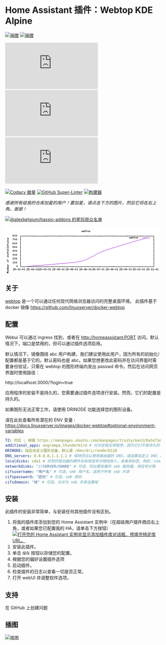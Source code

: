 # Home Assistant 插件：Webtop KDE Alpine

[![捐赠][donation-badge]](https://www.buymeacoffee.com/alexbelgium)
[![捐赠][paypal-badge]](https://www.paypal.com/donate/?hosted_button_id=DZFULJZTP3UQA)

![版本](https://img.shields.io/badge/dynamic/json?label=版本&query=%24.version&url=https%3A%2F%2Fraw.githubusercontent.com%2Falexbelgium%2Fhassio-addons%2Fmaster%2Fwebtop%2Fconfig.json)
![进入](https://img.shields.io/badge/dynamic/json?label=进入&query=%24.ingress&url=https%3A%2F%2Fraw.githubusercontent.com%2Falexbelgium%2Fhassio-addons%2Fmaster%2Fwebtop%2Fconfig.json)
![架构](https://img.shields.io/badge/dynamic/json?color=success&label=架构&query=%24.arch&url=https%3A%2F%2Fraw.githubusercontent.com%2Falexbelgium%2Fhassio-addons%2Fmaster%2Fwebtop%2Fconfig.json)

[![Codacy 徽章](https://app.codacy.com/project/badge/Grade/9c6cf10bdbba45ecb202d7f579b5be0e)](https://www.codacy.com/gh/alexbelgium/hassio-addons/dashboard?utm_source=github.com&utm_medium=referral&utm_content=alexbelgium/hassio-addons&utm_campaign=Badge_Grade)
[![GitHub Super-Linter](https://img.shields.io/github/actions/workflow/status/alexbelgium/hassio-addons/weekly-supelinter.yaml?label=检查代码基础)](https://github.com/alexbelgium/hassio-addons/actions/workflows/weekly-supelinter.yaml)
[![构建器](https://img.shields.io/github/actions/workflow/status/alexbelgium/hassio-addons/onpush_builder.yaml?label=构建器)](https://github.com/alexbelgium/hassio-addons/actions/workflows/onpush_builder.yaml)

[donation-badge]: https://img.shields.io/badge/请%20给我%20点%20咖啡%20(没有%20paypal)-%23d32f2f?logo=buy-me-a-coffee&style=flat&logoColor=white
[paypal-badge]: https://img.shields.io/badge/请%20给我%20点%20咖啡%20与%20Paypal-0070BA?logo=paypal&style=flat&logoColor=white

_感谢所有给我的仓库加星的用户！要加星，请点击下方的图片，然后它将在右上角。谢谢！_

[![@alexbelgium/hassio-addons 的星际观众名单](https://raw.githubusercontent.com/alexbelgium/hassio-addons/master/.github/stars2.svg)](https://github.com/alexbelgium/hassio-addons/stargazers)

![下载演变](https://raw.githubusercontent.com/alexbelgium/hassio-addons/master/webtop/stats.png)

## 关于

[webtop](https://github.com/webtop/webtop) 是一个可以通过任何现代网络浏览器访问的完整桌面环境。
此插件基于 docker 镜像 https://github.com/linuxserver/docker-webtop

## 配置

Webui 可以通过 ingress 找到，或者在 <http://homeassistant:PORT> 访问。默认情况下，端口是禁用的，但可以通过插件选项启用。

默认情况下，镜像围绕 abc 用户构建，我们建议使用此用户，因为所有的初始化/配置都是基于它的。默认密码也是 abc。如果您想更改此密码并在访问界面时需要身份验证，只需在 webtop 的图形终端内发出 passwd 命令。然后在访问网页界面时使用路径：

http://localhost:3000/?login=true

应用程序的安装不是持久的，您需要通过插件选项进行安装。然而，它们的配置是持久的。

如果图形无法正常工作，请使用 DRINODE 功能选择您的图形设备。

请在此处查看所有潜在的 ENV 变量 : https://docs.linuxserver.io/images/docker-webtop#optional-environment-variables

```yaml
TZ: 时区 ; 根据 https://manpages.ubuntu.com/manpages/trusty/man3/DateTime::TimeZone::Catalog.3pm.html 中的国家/城市
additional_apps: engrampa,thunderbird # 允许安装应用程序，因为它们不是持久的
DRINODE: 指定自定义图形设备，默认是 /dev/dri/renderD128
DNS_servers: 8.8.8.8,1.1.1.1 # 保持空白以使用路由器的 DNS，或设置自定义 DNS 以避免在本地 DNS 广告删除器中产生垃圾信息
localdisks: sda1 # 将您的驱动器的硬件名称用逗号分隔地放入，或者其标签。例如：sda1, sdb1, MYNAS...
networkdisks: "//SERVER/SHARE" # 可选，列出要挂载的 smb 服务器，用逗号分隔
cifsusername: "用户名" # 可选，smb 用户名，适用于所有 smb 共享
cifspassword: "密码" # 可选，smb 密码
cifsdomain: "域" # 可选，允许为 smb 共享设置域
```

## 安装

此插件的安装非常简单，与安装任何其他插件没有区别。

1. 将我的插件库添加到您的 Home Assistant 实例中（在超级用户插件商店右上角，或者如果您已配置我的 HA，请单击下方按钮）
   [![打开您的 Home Assistant 实例并显示添加插件库对话框，预填充特定库 URL。](https://my.home-assistant.io/badges/supervisor_add_addon_repository.svg)](https://my.home-assistant.io/redirect/supervisor_add_addon_repository/?repository_url=https%3A%2F%2Fgithub.com%2Falexbelgium%2Fhassio-addons)
2. 安装此插件。
3. 单击 `保存` 按钮以存储您的配置。
4. 根据您的偏好设置插件选项
5. 启动插件。
6. 检查插件的日志以查看一切是否正常。
7. 打开 webUI 并调整软件选项。

## 支持

在 GitHub 上创建问题

## 插图

![插图](https://www.linuxserver.io/user/pages/content/images/2021/05/menu.png)

[repository]: https://github.com/alexbelgium/hassio-addons